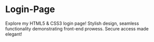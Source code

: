 # Login-Page
Explore my HTML5 &amp; CSS3 login page! Stylish design, seamless functionality demonstrating front-end prowess. Secure access made elegant!
